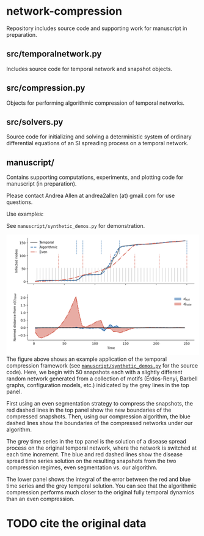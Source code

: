 # network-compression

Repository includes source code and supporting work for manuscript in preparation.

## src/temporalnetwork.py
Includes source code for temporal network and snapshot objects.

## src/compression.py
Objects for performing algorithmic compression of temporal networks.

## src/solvers.py
Source code for initializing and solving a deterministic system
of ordinary differential equations of an SI spreading process on
a temporal network.

## manuscript/
Contains supporting computations, experiments, and plotting code
for manuscript (in preparation).

Please contact Andrea Allen at andrea2allen (at) gmail.com for use questions.

Use examples: 

See `manuscript/synthetic_demos.py` for demonstration.

![Figure 1](./manuscript/readme_fig1.png)
The figure above shows an example application of the temporal compression framework
(see [`manuscript/synthetic_demos.py`](./manuscript/synthetic_demos.py) for the source code).
Here, we begin with 50 snapshots each with a slightly different random network
generated from a collection of motifs (Erdos-Renyi, Barbell graphs, configuration models, etc.)
inidicated by the grey lines in the top panel.

First using an even segmentation strategy to compress the snapshots, the red dashed lines
in the top panel show the new boundaries of the compressed snapshots. Then, using
our compression algorithm, the blue dashed lines show the boundaries of the compressed
networks under our algorithm.

The grey time series in the top panel is the solution of a disease spread process
on the original temporal network, where the network is switched at each time increment.
The blue and red dashed lines show the disease spread time series solution on the resulting
snapshots from the two compression regimes, even segmentation vs. our algorithm.

The lower panel shows the integral of the error between the red and blue time series and the
grey temporal solution. You can see that the algorithmic compression performs
much closer to the original fully temporal dynamics than an even compression.

# TODO cite the original data